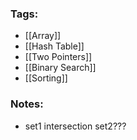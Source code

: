 ### Tags:
- [[Array]]
- [[Hash Table]]
- [[Two Pointers]]
- [[Binary Search]]
- [[Sorting]]
### Notes:
- set1 intersection set2???